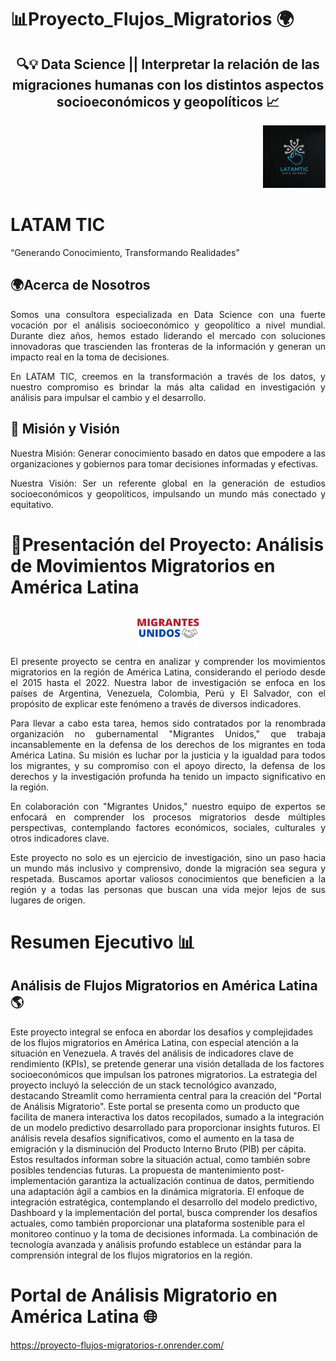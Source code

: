 # 📊Proyecto_Flujos_Migratorios 🌍
<div align="center">
  <h2>🔍💡 Data Science || Interpretar la relación de las migraciones humanas con los distintos aspectos socioeconómicos y geopolíticos 📈</h2>
</div>
<p align="right">
  <img src="https://github.com/LatamTIC/Proyecto_Flujos_Migratorios/blob/main/proyecto_web/latam.jpg" width="100" />
</p>

# LATAM TIC
“Generando Conocimiento, Transformando Realidades”

## 🌍Acerca de Nosotros
<p align="justify"> Somos una consultora especializada en Data Science con una fuerte vocación por el análisis socioeconómico y geopolítico a nivel mundial. Durante diez años, hemos estado liderando el mercado con soluciones innovadoras que trascienden las fronteras de la información y generan un impacto real en la toma de decisiones.</p>

<p align="justify"> En LATAM TIC, creemos en la transformación a través de los datos, y nuestro compromiso es brindar la más alta calidad en investigación y análisis para impulsar el cambio y el desarrollo. </p>  

## 🚀 Misión y Visión
<p align="justify"> Nuestra Misión: Generar conocimiento basado en datos que empodere a las organizaciones y gobiernos para tomar decisiones informadas y efectivas.</p> 

<p align="justify">Nuestra Visión: Ser un referente global en la generación de estudios socioeconómicos y geopolíticos, impulsando un mundo más conectado y equitativo.</p> 


# 🤝Presentación  del Proyecto:  Análisis de Movimientos Migratorios en América Latina
<div style="text-align: center;">
  <img src="https://github.com/LatamTIC/Proyecto_Flujos_Migratorios/blob/main/proyecto_web/Migrantes_unidos.png" width="100" />
</div>

<p align="justify"> El presente proyecto se centra en analizar y comprender los movimientos migratorios en la región de América Latina, considerando el periodo desde el 2015 hasta el 2022. Nuestra labor de investigación se enfoca en los países de Argentina, Venezuela, Colombia, Perú y El Salvador, con el propósito de explicar este fenómeno a través de diversos indicadores.</p>
  
<p align="justify"> Para llevar a cabo esta tarea, hemos sido contratados por la renombrada organización no gubernamental "Migrantes Unidos," que trabaja incansablemente en la defensa de los derechos de los migrantes en toda América Latina. Su misión es luchar por la justicia y la igualdad para todos los migrantes, y su compromiso con el apoyo directo, la defensa de los derechos y la investigación profunda ha tenido un impacto significativo en la región.</p>

<p align="justify"> En colaboración con "Migrantes Unidos," nuestro equipo de expertos se enfocará en comprender los procesos migratorios desde múltiples perspectivas, contemplando factores económicos, sociales, culturales y otros indicadores clave.</p>

<p align="justify"> Este proyecto no solo es un ejercicio de investigación, sino un paso hacia un mundo más inclusivo y comprensivo, donde la migración sea segura y respetada. Buscamos aportar valiosos conocimientos que beneficien a la región y a todas las personas que buscan una vida mejor lejos de sus lugares de origen.</p>

# Resumen Ejecutivo 📊
## Análisis de Flujos Migratorios en América Latina 🌎
Este proyecto integral se enfoca en abordar los desafíos y complejidades de los flujos migratorios en América Latina, con especial atención a la situación en Venezuela. A través del análisis de indicadores clave de rendimiento (KPIs), se pretende generar una visión detallada de los factores socioeconómicos que impulsan los patrones migratorios.
La estrategia del proyecto incluyó la selección de un stack tecnológico avanzado, destacando Streamlit como herramienta central para la creación del "Portal de Análisis Migratorio". Este portal se presenta como un producto que facilita de manera interactiva los datos recopilados, sumado a la integración de un modelo predictivo desarrollado para proporcionar insights futuros.
El análisis revela desafíos significativos, como el aumento en la tasa de emigración y la disminución del Producto Interno Bruto (PIB) per cápita. Estos resultados informan sobre la situación actual, como también sobre posibles tendencias futuras. La propuesta de mantenimiento post-implementación garantiza la actualización continua de datos, permitiendo una adaptación ágil a cambios en la dinámica migratoria.
El enfoque de integración estratégica, contemplando el desarrollo del modelo predictivo, Dashboard y la implementación del portal, busca comprender los desafíos actuales, como también proporcionar una plataforma sostenible para el monitoreo continuo y la toma de decisiones informada. La combinación de tecnología avanzada y análisis profundo establece un estándar para la comprensión integral de los flujos migratorios en la región.

# Portal de Análisis Migratorio en América Latina 🌐
https://proyecto-flujos-migratorios-r.onrender.com/

<div style="display: flex; justify-content: center; align-items: center; height: 100vh;">
  <img src="https://encrypted-tbn0.gstatic.com/images?q=tbn:ANd9GcRa68ZBlJdVuTOOpvF_IyEhgBpmYIcd5puS6g&usqp=CAU" width="200" style="margin: auto;" />
</div>


# Reporte Final 📄
Link: https://drive.google.com/drive/u/0/folders/1CB4jMrb-7F-M4xbuOdD7cfWMuCD3OP0J

**Herramientas de seguimiento**: Trello + Gantt GitHub
> 
> Link : https://trello.com/b/GnCSlqTZ/proyectoflujosmigratorios


## Entregables del proceso: 
## Entregables Sprint # 1 🚀 
**Informes de Análisis de Datos**: Documentación que describe el desarrollo y logros de cada etapa. Como también el detalle de los resultados del análisis, las métricas, los KPIs y las conclusiones parciales.

> Link: https://docs.google.com/document/d/1Tvpm2StniFRkzctZThOGqOp5UWO62A3y/edit

**Visualizaciones de Datos**: ETL, gráficos, tablas y visualizaciones que ilustran los hallazgos y permiten una comprensión más clara de los datos
> 
> Link: https://drive.google.com/drive/folders/1nhuSC06ISLCFz6TIfhtP2ivMdEAc_2mO?usp=drive_link


## Entregables Sprint # 2 🚀 
**Informes de Análisis de Datos**: Documentación que describe de forma integral el desarrollo y logros de la segunda etapa.

Link: https://docs.google.com/document/d/1HkrKuzJjCDthZLwvEzfZWJsYyiGPpvsZJ3CQgwK3xrI/edit?usp=sharing

**Anexos(PPTs, Diagramas, Dashboard, video Carga incremental, Diccionario de datos)**

Link: https://drive.google.com/drive/folders/1f1iWur2SuUC8YNHcTmyLh3fHwq1LvK7l?usp=sharing

# Agradecimientos 🙌

Queremos expresar nuestro sincero agradecimiento a todas las personas  que contribuyeron al éxito de este proyecto. Su dedicación y colaboración fueron fundamentales para lograr nuestros objetivos. Agradecemos a nuestro equipo, coaching mentors y a todos aquellos que apoyaron para la realización de este gran trabajo. 
¡Gracias por ser parte de este viaje!❤️










